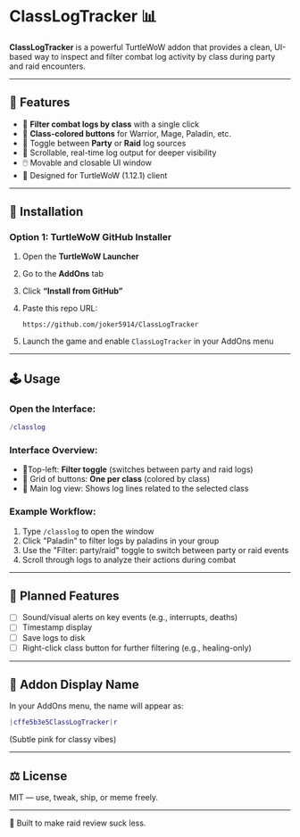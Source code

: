 # ClassLogTracker 📊

**ClassLogTracker** is a powerful TurtleWoW addon that provides a clean, UI-based way to inspect and filter combat log activity by class during party and raid encounters.

---

## 🧩 Features

- 🎯 **Filter combat logs by class** with a single click
- 🎨 **Class-colored buttons** for Warrior, Mage, Paladin, etc.
- 🔁 Toggle between **Party** or **Raid** log sources
- 🧾 Scrollable, real-time log output for deeper visibility
- 🖱️ Movable and closable UI window
- 🧵 Designed for TurtleWoW (1.12.1) client

---

## 🚀 Installation

### Option 1: TurtleWoW GitHub Installer

1. Open the **TurtleWoW Launcher**
2. Go to the **AddOns** tab
3. Click **“Install from GitHub”**
4. Paste this repo URL:

   ```
   https://github.com/joker5914/ClassLogTracker
   ```

5. Launch the game and enable `ClassLogTracker` in your AddOns menu

---

## 🕹️ Usage

### Open the Interface:
```lua
/classlog
```

### Interface Overview:
- 📍Top-left: **Filter toggle** (switches between party and raid logs)
- 🎨 Grid of buttons: **One per class** (colored by class)
- 📜 Main log view: Shows log lines related to the selected class

### Example Workflow:
1. Type `/classlog` to open the window
2. Click "Paladin" to filter logs by paladins in your group
3. Use the "Filter: party/raid" toggle to switch between party or raid events
4. Scroll through logs to analyze their actions during combat

---

## 🧱 Planned Features

- [ ] Sound/visual alerts on key events (e.g., interrupts, deaths)
- [ ] Timestamp display
- [ ] Save logs to disk
- [ ] Right-click class button for further filtering (e.g., healing-only)

---

## 🎨 Addon Display Name

In your AddOns menu, the name will appear as:

```lua
|cffe5b3e5ClassLogTracker|r
```

(Subtle pink for classy vibes)

---

## ⚖️ License

MIT — use, tweak, ship, or meme freely.

---

💬 Built to make raid review suck less.
